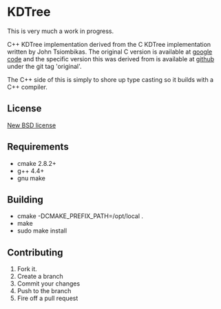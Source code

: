 KDTree
======

This is very much a work in progress.

C++ KDTree implementation derived from the C KDTree implementation written 
by John Tsiombikas. The original C version is available at 
[google code](http://code.google.com/p/kdtree) and the specific version 
this was derived from is available at 
[github](http://github.com/sdeming/kdtree) under the git tag 'original'.

The C++ side of this is simply to shore up type casting so it builds with 
a C++ compiler.

License
-------

[New BSD license][license]

Requirements
------------

* cmake 2.8.2+
* g++ 4.4+
* gnu make

Building
--------

* cmake -DCMAKE_PREFIX_PATH=/opt/local .
* make
* sudo make install

Contributing
------------

1. Fork it.
2. Create a branch
3. Commit your changes
4. Push to the branch
5. Fire off a pull request

[license]: http://www.opensource.org/licenses/bsd-license.php 
